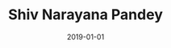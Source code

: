 ---
layout: member
category: Project-Associate
title: Shiv Narayana Pandey
date: 2019-01-01
image: placeholder-m.jpeg
role: Data Handling

permalink: 'team/shivnp'
social:
    linkedin: 
    twitter:
    orcid: 
    google-scholar: 
    email: shivnp@iitk.ac.in

---
